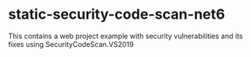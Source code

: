 # static-security-code-scan-net6
This contains a web project example with security vulnerabilities and its fixes using SecurityCodeScan.VS2019
